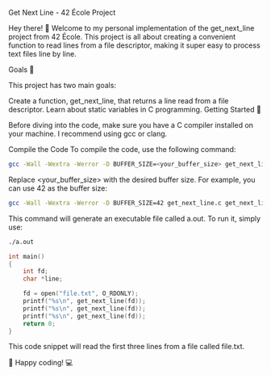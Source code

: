 Get Next Line - 42 École Project

Hey there! 👋 Welcome to my personal implementation of the get_next_line project from 42 École. This project is all about creating a convenient function to read lines from a file descriptor, making it super easy to process text files line by line.

Goals 🎯

This project has two main goals:

Create a function, get_next_line, that returns a line read from a file descriptor.
Learn about static variables in C programming.
Getting Started 🚀

Before diving into the code, make sure you have a C compiler installed on your machine. I recommend using gcc or clang.

Compile the Code
To compile the code, use the following command:

```sh
gcc -Wall -Wextra -Werror -D BUFFER_SIZE=<your_buffer_size> get_next_line.c get_next_line_utils.c
```

Replace <your_buffer_size> with the desired buffer size. For example, you can use 42 as the buffer size:

```sh
gcc -Wall -Wextra -Werror -D BUFFER_SIZE=42 get_next_line.c get_next_line_utils.c
```

This command will generate an executable file called a.out. To run it, simply use:

```sh
./a.out
```

```c
int main()
{
    int fd;
    char *line;

    fd = open("file.txt", O_RDONLY);
    printf("%s\n", get_next_line(fd));
    printf("%s\n", get_next_line(fd));
    printf("%s\n", get_next_line(fd));
    return 0;
}
```
This code snippet will read the first three lines from a file called file.txt.

🙌 Happy coding! 💻
